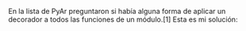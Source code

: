 <html><body><p>En la lista de PyAr preguntaron si había alguna forma de aplicar un decorador a todos las funciones de un módulo.[1] Esta es mi solución:</p></body></html>
